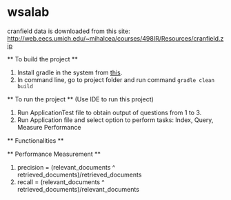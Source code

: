 # wsalab
cranfield data is downloaded from this site:
http://web.eecs.umich.edu/~mihalcea/courses/498IR/Resources/cranfield.zip

** To build the project **
1. Install gradle in the system from [this](https://gradle.org/install/).
2. In command line, go to project folder and run command `gradle clean build`

** To run the project **
(Use IDE to run this project)
1. Run ApplicationTest file to obtain output of questions from 1 to 3.
2. Run Application file and select option to perform tasks: Index, Query, Measure Performance

** Functionalities **


** Performance Measurement **
1. precision = (relevant_documents ^ retrieved_documents)/retrieved_documents
2. recall = (relevant_documents ^ retrieved_documents)/relevant_documents
